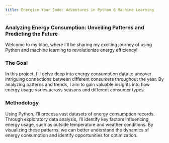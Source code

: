 ```yaml
---
title: Energize Your Code: Adventures in Python & Machine Learning
---
```

### Analyzing Energy Consumption: Unveiling Patterns and Predicting the Future
Welcome to my blog, where I'll be sharing my exciting journey of using Python and machine learning to revolutionize energy efficiency!

### The Goal
In this project, I'll delve deep into energy consumption data to uncover intriguing connections between different consumers throughout the year. By analyzing patterns and trends, I aim to gain valuable insights into how energy usage varies across seasons and different consumer types.

### Methodology
Using Python, I’ll process vast datasets of energy consumption records. Through exploratory data analysis, I’ll identify key factors influencing energy usage, such as outside temperature and weather conditions. By visualizing these patterns, we can better understand the dynamics of energy consumption and identify opportunities for optimization.
